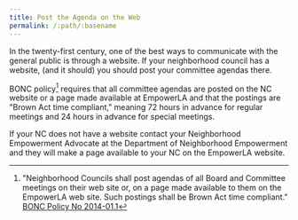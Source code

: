 ```yaml
---
title: Post the Agenda on the Web
permalink: /:path/:basename
---
```


In the twenty-first century,
one of the best ways
to communicate
with the general public
is through a website.
If your neighborhood council
has a website,
(and it should)
you should post your committee agendas there.

BONC policy[^bonc2014011] requires
that all committee agendas
are posted
on the NC website
or a page made available
at EmpowerLA
and that the postings are
"Brown Act time compliant,"
meaning 72 hours in advance
for regular meetings
and 24 hours in advance
for special meetings.

If your NC does not
have a website
contact your Neighborhood Empowerment Advocate
at the Department of Neighborhood Empowerment
and they will
make a page available
to your NC
on the EmpowerLA website.

[^bonc2014011]:
      "Neighborhood Councils shall
      post agendas
      of all Board and Committee meetings
      on their web site or,
      on a page made available
      to them
      on the EmpowerLA web site.
      Such postings shall be
      Brown Act time compliant."
      [BONC Policy No
      2014-01.1](https://empowerla.org/wp-content/uploads/2012/03/NC-AGENDA-POSTING-REQUIREMENTS_2014-01.1_revised-08-18-14.pdf)
